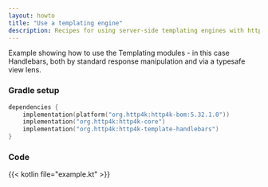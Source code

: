 ```yaml
---
layout: howto
title: "Use a templating engine"
description: Recipes for using server-side templating engines with http4k applications, including hot-reload functionality
---
```

Example showing how to use the Templating modules - in this case Handlebars, both by standard response manipulation and via a typesafe view lens.

### Gradle setup

```kotlin
dependencies {
    implementation(platform("org.http4k:http4k-bom:5.32.1.0"))
    implementation("org.http4k:http4k-core")
    implementation("org.http4k:http4k-template-handlebars")
}
```

### Code [<img class="octocat"/>](https://github.com/http4k/http4k/blob/master/src/docs/howto/use_a_templating_engine/example.kt)

{{< kotlin file="example.kt" >}}
